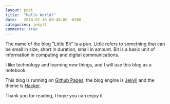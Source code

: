 ```yaml
---
layout: post
title:  "Hello World!"
date:   2018-07-16 09:40:00 -0300
categories: jekyll
comments: true
---
```


The name of the blog "Little Bit" is a pun. Little refers to something that can be small in size, short in duration, small in amount. Bit is a basic unit of information in computing and digital communications.

I like technology and learning new things, and I will use this blog as a notebook.

This blog is running on [Github Pages](https://pages.github.com/), the blog engine is [Jekyll](https://jekyllrb.com/) and the theme is [Hacker](https://github.com/pages-themes/hacker).

Thank you for reading, I hope you can enjoy it